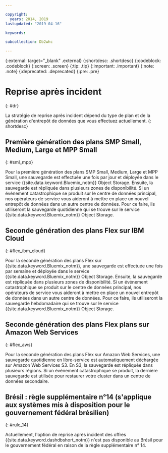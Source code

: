```yaml
---

copyright:
  years: 2014, 2019
lastupdated: "2019-04-16"

keywords:

subcollection: Db2whc

---
```


<!-- Attribute definitions --> 
{:external: target="_blank" .external}
{:shortdesc: .shortdesc}
{:codeblock: .codeblock}
{:screen: .screen}
{:tip: .tip}
{:important: .important}
{:note: .note}
{:deprecated: .deprecated}
{:pre: .pre}

# Reprise après incident
{: #dr}

<!-- If your data warehouse instance is deployed in a data center that suffers a significant data center outage with an expected downtime of more than 8 hours, you will be sent a request to allow service operators to fail over your instance to another data center before disaster recovery actions can begin.
{: shortdesc}

A Db2 backup of your database is done every day, except for the Flex plan where a Db2 backup is done every 7 days and a snapshot backup is done daily. Daily backups are stored in the IBM Cloud Object Storage service from which it is replicated to multiple availability zones. If something should happen to your primary data center, our service operators will work with you to stand up your recovered database in a secondary data center. -->

La stratégie de reprise après incident dépend du type de plan et de la génération d'entrepôt de données que vous effectuez actuellement.
{: shortdesc}

## Première génération des plans SMP Small, Medium, Large et MPP Small
{: #sml_mpp}

Pour la première génération des plans SMP Small, Medium, Large et MPP Small, une sauvegarde est effectuée une fois par jour et déployée dans le service {{site.data.keyword.Bluemix_notm}} Object Storage. Ensuite, la sauvegarde est répliquée dans plusieurs zones de disponibilité. Si un événement catastrophique se produit sur le centre de données principal, nos opérateurs de service vous aideront à mettre en place un nouvel entrepôt de données dans un autre centre de données. Pour ce faire, ils utiliseront la sauvegarde quotidienne qui se trouve sur le service {{site.data.keyword.Bluemix_notm}} Object Storage.

## Seconde génération des plans Flex sur IBM Cloud
{: #flex_ibm_cloud}

Pour la seconde génération des plans Flex sur {{site.data.keyword.Bluemix_notm}}, une sauvegarde est effectuée une fois par semaine et déployée dans le service {{site.data.keyword.Bluemix_notm}} Object Storage. Ensuite, la sauvegarde est répliquée dans plusieurs zones de disponibilité. Si un événement catastrophique se produit sur le centre de données principal, nos opérateurs de service vous aideront à mettre en place un nouvel entrepôt de données dans un autre centre de données. Pour ce faire, ils utiliseront la sauvegarde hebdomadaire qui se trouve sur le service {{site.data.keyword.Bluemix_notm}} Object Storage.

## Seconde génération des plans Flex plans sur Amazon Web Services
{: #flex_aws}

Pour la seconde génération des plans Flex sur Amazon Web Services, une sauvegarde quotidienne en libre-service est automatiquement déchargée sur Amazon Web Services S3. En S3, la sauvegarde est répliquée dans plusieurs régions. Si un événement catastrophique se produit, la dernière sauvegarde est utilisée pour restaurer votre cluster dans un centre de données secondaire.

## **Brésil : règle supplémentaire n°14** (s'applique aux systèmes mis à disposition pour le gouvernement fédéral brésilien)
{: #rule_14}

Actuellement, l'option de reprise après incident des offres {{site.data.keyword.dashdbshort_notm}} n'est pas disponible au Brésil pour le gouvernement fédéral en raison de la règle supplémentaire n° 14.

